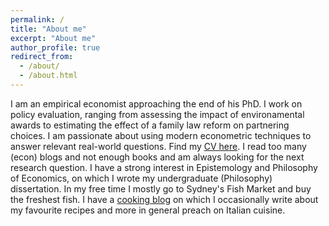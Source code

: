 ```yaml
---
permalink: /
title: "About me"
excerpt: "About me"
author_profile: true
redirect_from: 
  - /about/
  - /about.html
---
```


I am an empirical economist approaching the end of his PhD. I work on policy evaluation, ranging from assessing the impact of environamental awards to estimating the effect of a family law reform on partnering choices. I am passionate about using modern econometric techniques to answer relevant real-world questions. Find my [CV here](https://github.com/fabitmart/fabitmart.github.io/blob/master/files/Martinenghi_CV_Acad_pub.pdf). I read too many (econ) blogs and not enough books and am always looking for the next research question. I have a strong interest in Epistemology and Philosophy of Economics, on which I wrote my undergraduate (Philosophy) dissertation. In my free time I mostly go to Sydney's Fish Market and buy the freshest fish. I have a [cooking blog](italos.food.blog) on which I occasionally write about my favourite recipes and more in general preach on Italian cuisine.
